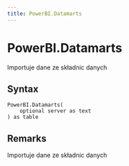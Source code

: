 ```yaml
---
title: PowerBI.Datamarts
---
```


# PowerBI.Datamarts


Importuje dane ze składnic danych


## Syntax

```powerquery
PowerBI.Datamarts(
    optional server as text
) as table
```


## Remarks

Importuje dane ze składnic danych



